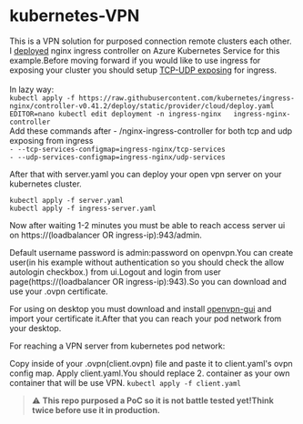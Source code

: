 # kubernetes-VPN
This is a VPN solution for purposed connection remote clusters each other.<br>
I [deployed](https://kubernetes.github.io/ingress-nginx/deploy/) nginx ingress controller on Azure Kubernetes Service for this example.Before moving forward if you would like to use ingress for exposing your cluster you should setup [TCP-UDP exposing](https://kubernetes.github.io/ingress-nginx/user-guide/exposing-tcp-udp-services/) for ingress.<br>
<br>
In lazy way:<br>
``kubectl apply -f https://raw.githubusercontent.com/kubernetes/ingress-nginx/controller-v0.41.2/deploy/static/provider/cloud/deploy.yaml``<br>
``EDITOR=nano kubectl edit deployment -n ingress-nginx   ingress-nginx-controller``<br>
Add these commands after - /nginx-ingress-controller for both tcp and udp exposing from ingress<br>
 ``- --tcp-services-configmap=ingress-nginx/tcp-services``<br>
 ``- --udp-services-configmap=ingress-nginx/udp-services``<br>
 
After that with server.yaml you can deploy your open vpn server on your kubernetes cluster.<br>

``kubectl apply -f server.yaml``<br>
``kubectl apply -f ingress-server.yaml``<br>

Now after waiting 1-2 minutes you must be able to reach access server ui on https://(loadbalancer OR ingress-ip):943/admin.<br>
  
Default username password is admin:password on openvpn.You can create user(in his example without authentication so you should check the allow autologin checkbox.) from ui.Logout and login from user page(https://(loadbalancer OR ingress-ip):943).So you can download and use your .ovpn certificate.<br>

For using on desktop you must download and install [openvpn-gui](https://openvpn.net/client-connect-vpn-for-windows/) and import your certificate it.After that you can reach your pod network from your desktop.<br>

For reaching a VPN server from kubernetes pod network:<br>

Copy inside of your .ovpn(client.ovpn) file and paste it to client.yaml's ovpn config map.
Apply client.yaml.You should replace 2. container as your own container that will be use VPN.
``kubectl apply -f client.yaml``
> :warning: **This repo purposed a PoC so it is not battle tested yet!Think twice before use it in production.**
